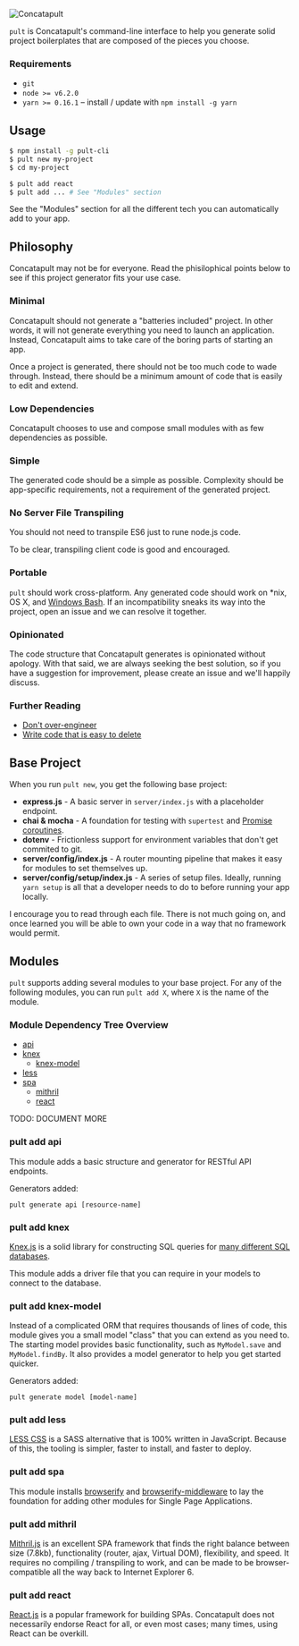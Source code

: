 ![Concatapult](https://raw.githubusercontent.com/concatapult/pult/master/concatapult.png)

`pult` is Concatapult's command-line interface to help you generate solid project boilerplates that are composed of the pieces you choose.

### Requirements

- `git`
- `node >= v6.2.0`
- `yarn >= 0.16.1` – install / update with `npm install -g yarn`


## Usage

```bash
$ npm install -g pult-cli
$ pult new my-project
$ cd my-project

$ pult add react
$ pult add ... # See "Modules" section
```

See the "Modules" section for all the different tech you can automatically add to your app.


## Philosophy

Concatapult may not be for everyone. Read the phisilophical points below to see if this project generator fits your use case.

### Minimal

Concatapult should not generate a "batteries included" project. In other words, it will not generate everything you need to launch an application. Instead, Concatapult aims to take care of the boring parts of starting an app.

Once a project is generated, there should not be too much code to wade through. Instead, there should be a minimum amount of code that is easily to edit and extend.

### Low Dependencies

Concatapult chooses to use and compose small modules with as few dependencies as possible.

### Simple

The generated code should be a simple as possible. Complexity should be app-specific requirements, not a requirement of the generated project.

### No Server File Transpiling

You should not need to transpile ES6 just to rune node.js code.

To be clear, transpiling client code is good and encouraged.

### Portable

`pult` should work cross-platform. Any generated code should work on *nix, OS X, and [Windows Bash](https://msdn.microsoft.com/en-us/commandline/wsl/about). If an incompatibility sneaks its way into the project, open an issue and we can resolve it together.

### Opinionated

The code structure that Concatapult generates is opinionated without apology. With that said, we are always seeking the best solution, so if you have a suggestion for improvement, please create an issue and we'll happily discuss.

### Further Reading

- [Don't over-engineer](https://medium.com/@rdsubhas/10-modern-software-engineering-mistakes-bc67fbef4fc8)
- [Write code that is easy to delete](http://programmingisterrible.com/post/139222674273/write-code-that-is-easy-to-delete-not-easy-to)

## Base Project

When you run `pult new`, you get the following base project:

- **express.js** - A basic server in `server/index.js` with a placeholder endpoint.
- **chai & mocha** - A foundation for testing with `supertest` and [Promise coroutines](https://github.com/airportyh/coroutines-in-node/blob/master/bluebird.js).
- **dotenv** - Frictionless support for environment variables that don't get commited to git.
- **server/config/index.js** - A router mounting pipeline that makes it easy for modules to set themselves up.
- **server/config/setup/index.js** - A series of setup files. Ideally, running `yarn setup` is all that a developer needs to do to before running your app locally.

I encourage you to read through each file. There is not much going on, and once learned you will be able to own your code in a way that no framework would permit.

## Modules

`pult` supports adding several modules to your base project. For any of the following modules, you can run `pult add X`, where `X` is the name of the module.

### Module Dependency Tree Overview

- [api](#pult-add-api)
- [knex](#pult-add-knex)
  - [knex-model](#pult-add-knex-model)
- [less](#pult-add-less)
- [spa](#pult-add-spa)
  - [mithril](#pult-add-mithril)
  - [react](#pult-add-react)

TODO: DOCUMENT MORE


### pult add api

This module adds a basic structure and generator for RESTful API endpoints.

Generators added:

    pult generate api [resource-name]


### pult add knex

[Knex.js](http://knexjs.org/) is a solid library for constructing SQL queries for [many different SQL databases](https://github.com/tgriesser/knex/tree/master/src/dialects).

This module adds a driver file that you can require in your models to connect to the database.


### pult add knex-model

Instead of a complicated ORM that requires thousands of lines of code, this module gives you a small model "class" that you can extend as you need to. The starting model provides basic functionality, such as `MyModel.save` and `MyModel.findBy`. It also provides a model generator to help you get started quicker.

Generators added:

    pult generate model [model-name]


### pult add less

[LESS CSS](http://lesscss.org/) is a SASS alternative that is 100% written in JavaScript. Because of this, the tooling is simpler, faster to install, and faster to deploy.


### pult add spa

This module installs [browserify](http://browserify.org/) and [browserify-middleware](https://github.com/ForbesLindesay/browserify-middleware) to lay the foundation for adding other modules for Single Page Applications.


### pult add mithril

[Mithril.js](http://mithril.js.org/) is an excellent SPA framework that finds the right balance between size (7.8kb), functionality (router, ajax, Virtual DOM), flexibility, and speed. It requires no compiling / transpiling to work, and can be made to be browser-compatible all the way back to Internet Explorer 6.


### pult add react

[React.js](https://facebook.github.io/react/) is a popular framework for building SPAs. Concatapult does not necessarily endorse React for all, or even most cases; many times, using React can be overkill.

